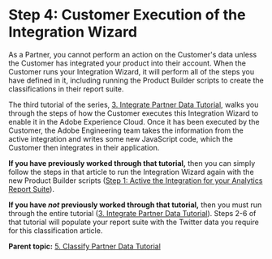 # Step 4: Customer Execution of the Integration Wizard

 

As a Partner, you cannot perform an action on the Customer's data unless the Customer has integrated your product into their account. When the Customer runs your Integration Wizard, it will perform all of the steps you have defined in it, including running the Product Builder scripts to create the classifications in their report suite.

The third tutorial of the series, [3. Integrate Partner Data Tutorial](c_Integrate_Data_Connectors_Partner_Data_into_Customer_Application.md#), walks you through the steps of how the Customer executes this Integration Wizard to enable it in the Adobe Experience Cloud. Once it has been executed by the Customer, the Adobe Engineering team takes the information from the active integration and writes some new JavaScript code, which the Customer then integrates in their application.

 **If you have previously worked through that tutorial,** then you can simply follow the steps in that article to run the Integration Wizard again with the new Product Builder scripts \([Step 1: Active the Integration for your Analytics Report Suite](c_Active_the_Integration_for_your_Analytics_Report_Suite.md#)\).

 **If you have *not* previously worked through that tutorial,** then you must run through the entire tutorial \([3. Integrate Partner Data Tutorial](c_Integrate_Data_Connectors_Partner_Data_into_Customer_Application.md#)\). Steps 2-6 of that tutorial will populate your report suite with the Twitter data you require for this classification article.

**Parent topic:** [5. Classify Partner Data Tutorial](c_Classify_Partner_data_using_the_Partner_API.md)

